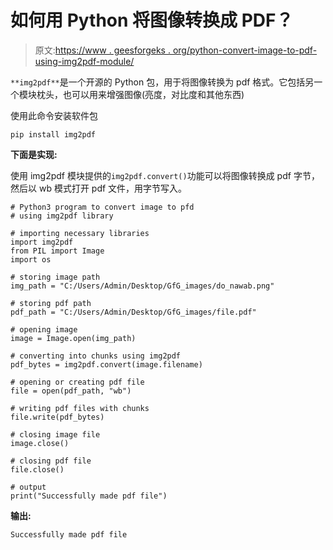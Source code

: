 # 如何用 Python 将图像转换成 PDF？

> 原文:[https://www . geesforgeks . org/python-convert-image-to-pdf-using-img2pdf-module/](https://www.geeksforgeeks.org/python-convert-image-to-pdf-using-img2pdf-module/)

`**img2pdf**`是一个开源的 Python 包，用于将图像转换为 pdf 格式。它包括另一个模块枕头，也可以用来增强图像(亮度，对比度和其他东西)

使用此命令安装软件包

```
pip install img2pdf
```

**下面是实现:**

使用 img2pdf 模块提供的`img2pdf.convert()`功能可以将图像转换成 pdf 字节，然后以 wb 模式打开 pdf 文件，用字节写入。

```
# Python3 program to convert image to pfd
# using img2pdf library

# importing necessary libraries
import img2pdf
from PIL import Image
import os

# storing image path
img_path = "C:/Users/Admin/Desktop/GfG_images/do_nawab.png"

# storing pdf path
pdf_path = "C:/Users/Admin/Desktop/GfG_images/file.pdf"

# opening image
image = Image.open(img_path)

# converting into chunks using img2pdf
pdf_bytes = img2pdf.convert(image.filename)

# opening or creating pdf file
file = open(pdf_path, "wb")

# writing pdf files with chunks
file.write(pdf_bytes)

# closing image file
image.close()

# closing pdf file
file.close()

# output
print("Successfully made pdf file")
```

**输出:**

```
Successfully made pdf file
```